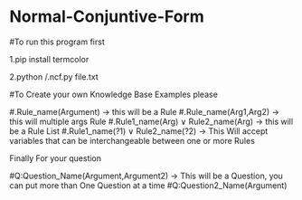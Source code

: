 # Normal-Conjuntive-Form

#To run this program first

1.pip install termcolor

2.python /.ncf.py file.txt

#To Create your own Knowledge Base Examples please

#.Rule_name(Argument)   -> this will be a Rule
#.Rule_name(Arg1,Arg2)   -> this will multiple args Rule
#.Rule1_name(Arg) ∨ Rule2_name(Arg)  -> this will be a Rule List 
#.Rule1_name(?1) ∨ Rule2_name(?2)  -> This Will accept variables that can be interchangeable between one or more Rules 

Finally For your question

#Q:Question_Name(Argument,Argument2) -> This will be a Question, you can put more than One Question at a time
#Q:Question2_Name(Argument)
